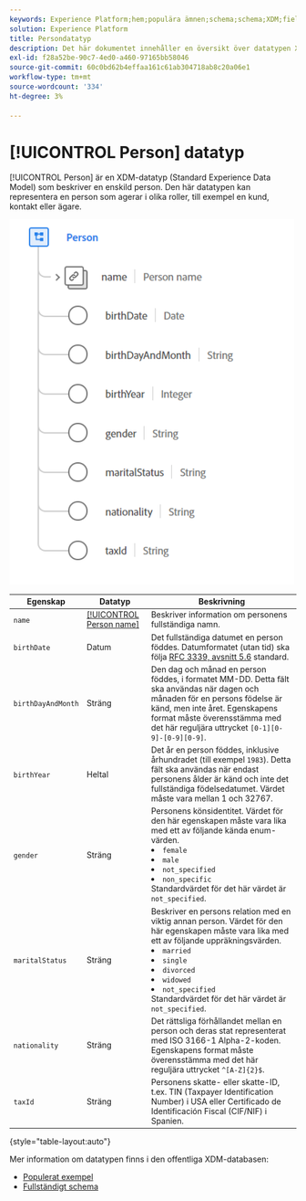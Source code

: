 ```yaml
---
keywords: Experience Platform;hem;populära ämnen;schema;schema;XDM;fields;schemas;scheman;person;datatyp;datatyp;datatyp;data type;
solution: Experience Platform
title: Persondatatyp
description: Det här dokumentet innehåller en översikt över datatypen XDM (Person Experience Data Model).
exl-id: f28a52be-90c7-4ed0-a460-97165bb58046
source-git-commit: 60c0bd62b4effaa161c61ab304718ab8c20a06e1
workflow-type: tm+mt
source-wordcount: '334'
ht-degree: 3%

---
```


# [!UICONTROL Person] datatyp

[!UICONTROL Person] är en XDM-datatyp (Standard Experience Data Model) som beskriver en enskild person. Den här datatypen kan representera en person som agerar i olika roller, till exempel en kund, kontakt eller ägare.

<img src="../images/data-types/person.PNG" width="500" /><br />

| Egenskap | Datatyp | Beskrivning |
| --- | --- | --- |
| `name` | [[!UICONTROL Person name]](./person-name.md) | Beskriver information om personens fullständiga namn. |
| `birthDate` | Datum | Det fullständiga datumet en person föddes. Datumformatet (utan tid) ska följa [RFC 3339, avsnitt 5.6](https://tools.ietf.org/html/rfc3339#section-5.6) standard. |
| `birthDayAndMonth` | Sträng | Den dag och månad en person föddes, i formatet MM-DD. Detta fält ska användas när dagen och månaden för en persons födelse är känd, men inte året. Egenskapens format måste överensstämma med det här reguljära uttrycket `[0-1][0-9]-[0-9][0-9]`. |
| `birthYear` | Heltal | Det år en person föddes, inklusive århundradet (till exempel `1983`). Detta fält ska användas när endast personens ålder är känd och inte det fullständiga födelsedatumet. Värdet måste vara mellan 1 och 32767. |
| `gender` | Sträng | Personens könsidentitet. Värdet för den här egenskapen måste vara lika med ett av följande kända enum-värden. <li> `female` </li> <li> `male` </li> <li> `not_specified` </li> <li> `non_specific` </li> Standardvärdet för det här värdet är `not_specified`. |
| `maritalStatus` | Sträng | Beskriver en persons relation med en viktig annan person. Värdet för den här egenskapen måste vara lika med ett av följande uppräkningsvärden. <li> `married` </li> <li> `single` </li> <li> `divorced` </li> <li> `widowed` </li> <li> `not_specified` </li> Standardvärdet för det här värdet är `not_specified`. |
| `nationality` | Sträng | Det rättsliga förhållandet mellan en person och deras stat representerat med ISO 3166-1 Alpha-2-koden. Egenskapens format måste överensstämma med det här reguljära uttrycket `^[A-Z]{2}$`. |
| `taxId` | Sträng | Personens skatte- eller skatte-ID, t.ex. TIN (Taxpayer Identification Number) i USA eller Certificado de Identificación Fiscal (CIF/NIF) i Spanien. |

{style="table-layout:auto"}

Mer information om datatypen finns i den offentliga XDM-databasen:

* [Populerat exempel](https://github.com/adobe/xdm/blob/master/components/datatypes/person/person.example.1.json)
* [Fullständigt schema](https://github.com/adobe/xdm/blob/master/components/datatypes/person/person.schema.json)
